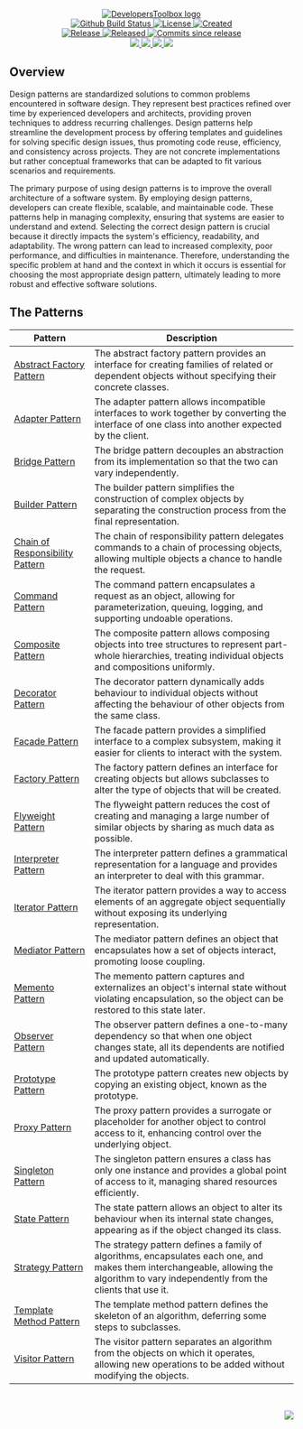 <!-- markdownlint-disable -->
<p align="center">
    <a href="https://github.com/DevelopersToolbox/">
        <img src="https://cdn.wolfsoftware.com/assets/images/github/organisations/developerstoolbox/black-and-white-circle-256.png" alt="DevelopersToolbox logo" />
    </a>
    <br />
    <a href="https://github.com/DevelopersToolbox/design-patterns/actions/workflows/cicd.yml">
        <img src="https://img.shields.io/github/actions/workflow/status/DevelopersToolbox/design-patterns/cicd.yml?branch=master&label=build%20status&style=for-the-badge" alt="Github Build Status" />
    </a>
    <a href="https://github.com/DevelopersToolbox/design-patterns/blob/master/LICENSE.md">
        <img src="https://img.shields.io/github/license/DevelopersToolbox/design-patterns?color=blue&label=License&style=for-the-badge" alt="License">
    </a>
    <a href="https://github.com/DevelopersToolbox/design-patterns">
        <img src="https://img.shields.io/github/created-at/DevelopersToolbox/design-patterns?color=blue&label=Created&style=for-the-badge" alt="Created">
    </a>
    <br />
    <a href="https://github.com/DevelopersToolbox/design-patterns/releases/latest">
        <img src="https://img.shields.io/github/v/release/DevelopersToolbox/design-patterns?color=blue&label=Latest%20Release&style=for-the-badge" alt="Release">
    </a>
    <a href="https://github.com/DevelopersToolbox/design-patterns/releases/latest">
        <img src="https://img.shields.io/github/release-date/DevelopersToolbox/design-patterns?color=blue&label=Released&style=for-the-badge" alt="Released">
    </a>
    <a href="https://github.com/DevelopersToolbox/design-patterns/releases/latest">
        <img src="https://img.shields.io/github/commits-since/DevelopersToolbox/design-patterns/latest.svg?color=blue&style=for-the-badge" alt="Commits since release">
    </a>
    <br />
    <a href="https://github.com/DevelopersToolbox/design-patterns/blob/master/.github/CODE_OF_CONDUCT.md">
        <img src="https://img.shields.io/badge/Code%20of%20Conduct-blue?style=for-the-badge" />
    </a>
    <a href="https://github.com/DevelopersToolbox/design-patterns/blob/master/.github/CONTRIBUTING.md">
        <img src="https://img.shields.io/badge/Contributing-blue?style=for-the-badge" />
    </a>
    <a href="https://github.com/DevelopersToolbox/design-patterns/blob/master/.github/SECURITY.md">
        <img src="https://img.shields.io/badge/Report%20Security%20Concern-blue?style=for-the-badge" />
    </a>
    <a href="https://github.com/DevelopersToolbox/design-patterns/issues">
        <img src="https://img.shields.io/badge/Get%20Support-blue?style=for-the-badge" />
    </a>
</p>

## Overview

Design patterns are standardized solutions to common problems encountered in software design. They represent best practices refined over time by
experienced developers and architects, providing proven techniques to address recurring challenges. Design patterns help streamline the development
process by offering templates and guidelines for solving specific design issues, thus promoting code reuse, efficiency, and consistency across projects.
They are not concrete implementations but rather conceptual frameworks that can be adapted to fit various scenarios and requirements.

The primary purpose of using design patterns is to improve the overall architecture of a software system. By employing design patterns, developers can
create flexible, scalable, and maintainable code. These patterns help in managing complexity, ensuring that systems are easier to understand and extend.
Selecting the correct design pattern is crucial because it directly impacts the system's efficiency, readability, and adaptability. The wrong pattern can
lead to increased complexity, poor performance, and difficulties in maintenance. Therefore, understanding the specific problem at hand and the context in
which it occurs is essential for choosing the most appropriate design pattern, ultimately leading to more robust and effective software solutions.

## The Patterns 

| Pattern                                                            | Description                                                                                                                                                                            |
| ------------------------------------------------------------------ | -------------------------------------------------------------------------------------------------------------------------------------------------------------------------------------- |
| [Abstract Factory Pattern](docs/Abstract-Factory.md)               | The abstract factory pattern provides an interface for creating families of related or dependent objects without specifying their concrete classes.                                    |
| [Adapter Pattern](docs/Adapter.md)                                 | The adapter pattern allows incompatible interfaces to work together by converting the interface of one class into another expected by the client.                                      |
| [Bridge Pattern](docs/Bridge.md)                                   | The bridge pattern decouples an abstraction from its implementation so that the two can vary independently.                                                                            |
| [Builder Pattern](docs/Builder.md)                                 | The builder pattern simplifies the construction of complex objects by separating the construction process from the final representation.                                               |
| [Chain of Responsibility Pattern](docs/Chain-of-Responsibility.md) | The chain of responsibility pattern delegates commands to a chain of processing objects, allowing multiple objects a chance to handle the request.                                     |
| [Command Pattern](docs/Command.md)                                 | The command pattern encapsulates a request as an object, allowing for parameterization, queuing, logging, and supporting undoable operations.                                          |
| [Composite Pattern](docs/Composite.md)                             | The composite pattern allows composing objects into tree structures to represent part-whole hierarchies, treating individual objects and compositions uniformly.                       |
| [Decorator Pattern](docs/Decorator.md)                             | The decorator pattern dynamically adds behaviour to individual objects without affecting the behaviour of other objects from the same class.                                           |
| [Facade Pattern](docs/Facade.md)                                   | The facade pattern provides a simplified interface to a complex subsystem, making it easier for clients to interact with the system.                                                   |
| [Factory Pattern](docs/Factory.md)                                 | The factory pattern defines an interface for creating objects but allows subclasses to alter the type of objects that will be created.                                                 |
| [Flyweight Pattern](docs/Flyweight.md)                             | The flyweight pattern reduces the cost of creating and managing a large number of similar objects by sharing as much data as possible.                                                 |
| [Interpreter Pattern](docs/Interpreter.md)                         | The interpreter pattern defines a grammatical representation for a language and provides an interpreter to deal with this grammar.                                                     |
| [Iterator Pattern](docs/Iterator.md)                               | The iterator pattern provides a way to access elements of an aggregate object sequentially without exposing its underlying representation.                                             |
| [Mediator Pattern](docs/Mediator.md)                               | The mediator pattern defines an object that encapsulates how a set of objects interact, promoting loose coupling.                                                                      |
| [Memento Pattern](docs/Memento.md)                                 | The memento pattern captures and externalizes an object's internal state without violating encapsulation, so the object can be restored to this state later.                           |
| [Observer Pattern](docs/Observer.md)                               | The observer pattern defines a one-to-many dependency so that when one object changes state, all its dependents are notified and updated automatically.                                |
| [Prototype Pattern](docs/Prototype.md)                             | The prototype pattern creates new objects by copying an existing object, known as the prototype.                                                                                       |
| [Proxy Pattern](docs/Proxy.md)                                     | The proxy pattern provides a surrogate or placeholder for another object to control access to it, enhancing control over the underlying object.                                        |
| [Singleton Pattern](docs/Singleton.md)                             | The singleton pattern ensures a class has only one instance and provides a global point of access to it, managing shared resources efficiently.                                        |
| [State Pattern](docs/State.md)                                     | The state pattern allows an object to alter its behaviour when its internal state changes, appearing as if the object changed its class.                                               |
| [Strategy Pattern](docs/Strategy.md)                               | The strategy pattern defines a family of algorithms, encapsulates each one, and makes them interchangeable, allowing the algorithm to vary independently from the clients that use it. |
| [Template Method Pattern](docs/Template-Method.md)                 | The template method pattern defines the skeleton of an algorithm, deferring some steps to subclasses.                                                                                  |
| [Visitor Pattern](docs/Visitor.md)                                 | The visitor pattern separates an algorithm from the objects on which it operates, allowing new operations to be added without modifying the objects.                                   |

<br />
<p align="right"><a href="https://wolfsoftware.com/"><img src="https://img.shields.io/badge/Created%20by%20Wolf%20on%20behalf%20of%20Wolf%20Software-blue?style=for-the-badge" /></a></p>
